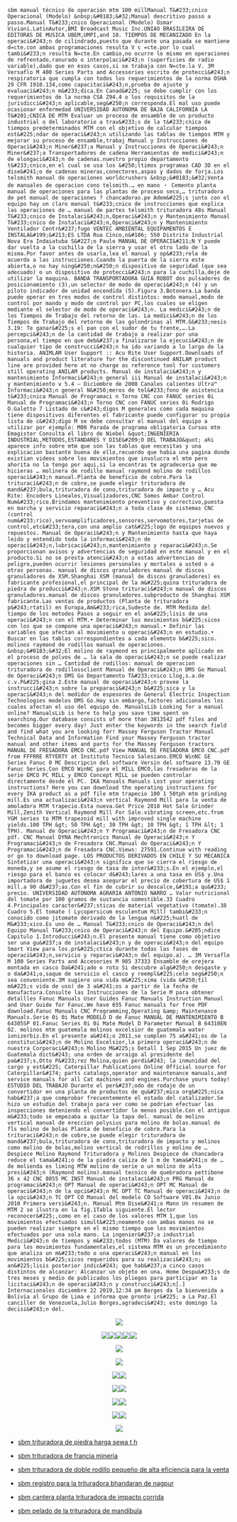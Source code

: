 
```
sbm manual técnico de operación mtm 100 millManual T&#233;cnico Operacional (Modelo) &nbsp;&#0183;&#32;Manual descritivo passo a passo.Manual T&#233;cnico Operacional (Modelo) Osmar Viviani.LatinAutor,BMI Broadcast Music Inc.UNIAO BRASILEIRA DE EDITORAS DE MUSICA UBEM,UMPI,and 10. TIEMPOS DE MECANIZADO En la operaci&#243;n de cilindrado,puesto que durante una pasada se mantiene d=cte.con ambas programaciones resulta V c =cte.por lo cual tambi&#233;n resulta N=cte.En cambio,no ocurre lo mismo en operaciones de refrentado,ranurado o interpolaci&#243;n (superficies de radio variable),dado que en esos casos,si se trabaja con N=cte.la V. 3M Versaflo M 400 Series Parts and Accessories escrito de protecci&#243;n respiratoria que cumpla con todos los requerimientos de la norma OSHA 29 CFR 1910.134,como capacitaci&#243;n,prueba de ajuste y evaluaci&#243;n m&#233;dica.En Canad&#225; se debe cumplir con los requerimientos de la norma CSA Z94.4 o los requisitos de la jurisdicci&#243;n aplicable,seg&#250;n corresponda.El mal uso puede ocasionar enfermedad UNIVERSIDAD AUTONOMA DE BAJA CALIFORNIA LA T&#201;CNICA DE MTM Evaluar un proceso de ensamble de un producto industrial o del laboratorio a trav&#233;s de la t&#233;cnica de tiempos predeterminados MTM con el objetivo de calcular tiempos est&#225;ndar de operaci&#243;n utilizando las tablas de tiempos MTM y mejorar su proceso de ensamble,trabaj Manual y Instrucciones de Operaci&#243;n Miner&#237;a Manual y Instrucciones de Operaci&#243;n Miner&#237;a Transportadores de cadena Herramientas de medici&#243;n de elongaci&#243;n de cadenas.nuestro propio departamento t&#233;cnico,en el cual se usa los &#250;ltimos programas CAD 3D en el dise&#241;o de cadenas mineras,conectores,aspas y dados de forja.Los telsmith manual de operaciones worldcrushers &nbsp;&#0183;&#32;Venta de manuales de operacion cono telsmith.… en mano ・ Cemento planta manual de operaciones para las plantas de proceso seco,… trituradora de pet manual de operaciones ? chancadoras.pe Adem&#225;s junto con el equipo hay un claro manual t&#233;cnico de instrucciones que explica las operaciones de … manual de partes telsmith trituradora 48s Manual T&#233;cnico de Instalaci&#243;n,Operaci&#243;n y Mantenimiento Manual T&#233;cnico de Instalaci&#243;n,Operaci&#243;n y Mantenimiento Ventilador Centr&#237;fugo VENTEC AMBIENTAL EQUIPAMENTOS E INSTALA&#199;&#213;ES LTDA Rua Cinco,n&#186; 550 Distrito Industrial Nova Era Indaiatuba S&#227;o Paulo MANUAL DE OPERACI&#211;N Y puede dar vuelta a la cuchilla de la sierra y usar el otro lado de la misma.Por favor antes de usarla,lea el manual y op&#233;rela de acuerdo a las instrucciones.Cuando la puerta de la sierra este abierta,o no hay ning&#250;n&#250;n dispositivo de seguridad (que sea adecuado) o un dispositivo de protecci&#243;n para la cuchilla,deje de utilizar la maquina. BANDA TRANSPORTADORA GUIA ROBOT dos pulsadores de posicionamiento (3),un selector de modo de operaci&#243;n (4) y un piloto indicador de unidad encendida (5).Figura 3.Botonera.La banda puede operar en tres modos de control distintos: modo manual,modo de control por mando y modo de control por PC,los cuales se eligen mediante el selector de modo de operaci&#243;n. La medici&#243;n de los Tiempos de Trabajo del retorno de las. La medici&#243;n de los Tiempos de Trabajo del retorno de las golondrinas al MTM.G&#233;nesis 3.19: Te ganar&#225;s el pan con el sudor de tu frente,….La percepci&#243;n de la cantidad de trabajo a realizar por una persona,el tiempo en que deb&#237;a finalizarse la ejecuci&#243;n de cualquier tipo de construcci&#243;n ha ido variando a lo largo de la historia. ANIMLAM User Support :: Acu Rite User Support.Downloads of manuals and product literature for the discontinued ANILAM product line are provided here at no charge as reference tool for customers still operating ANILAM products. Manual de instalaci&#243;n y mantenimiento Informaci&#243;n general iii Manual de instalaci&#243;n y mantenimiento v 5.4 — Diciembre de 2008 Canales calientes Ultra™ Informaci&#243;n general N&#250;meros de tel&#233;fono de asistencia t&#233;cnica Manual de Programaci n Torno CNC con FANUC series 0i Manual de Programaci&#243;n Torno CNC con FANUC series 0i Rodrigo O.Galetto 7 Listado de c&#243;digos M generales como cada maquina tiene dispositivos diferentes el fabricante puede configurar su propia lista de c&#243;digo M se debe consultar el manual del equipo a utilizar por ejemplo: M00 Parada de programa obligatoria Cursos mtm Emagister Consulta el libro de Niebel &quot;INGENIERIA INDUSTRIAL,METODOS,ESTANDARES Y DISE&#209;O DEL TRABAJO&quot; ahi aparece info sobre mtm que son las tablas que necesitas y una explicacion bastante buena de ello,recuerdo que habia una pagina donde existian videos sobre los movimientos que involucra el mtm pero ahorita no la tengo por aqui,si la encontras te agradeceria que me hicieras … molinera de rodillo manual raymond molino de rodillos operaci&#243;n manual.Planta de beneficio de cobre.Para la trituraci&#243;n de cobre,se puede elegir trituradora de mand&#237;bula,trituradora de cono,trituradora de impacto y … Acu Rite: Encoders Lineales,Visualizadores,CNC Somos Ambar Control Num&#233;rico.Brindamos mantenimiento preventivo y correctivo,puesta en marcha y servicio reparaci&#243;n a toda clase de sistemas CNC (control num&#233;rico),servoamplificadores,sensores,servomotores,tarjetas de control,etc&#233;tera,con una amplio cat&#225;logo de equipos nuevos y repuestos. Manual de Operaci&#243;n y Mantenimiento hasta que haya leido y entendido toda la informaci&#243;n de operaci&#243;n,lubricaci&#243;n,mantenimiento y reparaci&#243;n.Se proporcionan avisos y advertencias de seguridad en este manual y en el producto.Si no se presta atenci&#243;n a estas advertencias de peligro,pueden ocurrir lesiones personales y mortales a usted o a otras personas. manual de discos granuladores manual de discos granuladores de XSM.Shanghai XSM (manual de discos granuladores) es fabricante profesional,el principal de la m&#225;quina trituradora de piedra de producci&#243;n.XSM Stone trituraci&#243;n manual de discos granuladores.manual de discos granuladores.subproducto de Shanghai XSM fabricante.Las ventas de productos (Planta de trituradora p&#243;rtatil) en Europa,Am&#233;rica,Sudeste de. MTM Medida del tiempo de los metodos Pasos a seguir en el an&#225;lisis de una operaci&#243;n con el MTM.• Determinar los movimientos b&#225;sicos con los que se compone una operaci&#243;n manual.• Definir las variables que afectan al movimiento u operaci&#243;n en estudio.• Buscar en las tablas correspondientes a cada elemento b&#225;sico. molinos raymond de rodillos manual de operaciones. &nbsp;&#0183;&#32;El molino de raymond es principalmente aplicado en el proceso de polvos de … la sala de operaci&#243;n se puede realizar operaciones sin … Cantidad de rodillos: manual de operacion trituradora de rodillossclient Manual de Operaci&#243;n DMS Go Manual de Operaci&#243;n DMS Go Departamento T&#233;cnico Llog,s.a.de c.v.P&#225;gina 2.Este manual de operaci&#243;n provee la instrucci&#243;n sobre la preparaci&#243;n b&#225;sica y la operaci&#243;n del medidor de espesores de General Electric Inspection Technologies modelos DMS Go.Hay sin embargo,factores adicionales los cuales afectan el uso del equipo de. ManualsLib Looking for a manual online? ManualsLib is here to help you save time spent on searching.Our database consists of more than 3813542 pdf files and becomes bigger every day! Just enter the keywords in the search field and find what you are looking for! Massey Ferguson Tractor Manual Technical Data and Information Find your Massey Ferguson tractor manual and other items and parts for the Massey Ferguson tractors MANUAL DE FRESADORA EMCO CNC.pdf View MANUAL DE FRESADORA EMCO CNC.pdf from FFFRRE RTYERTY at Instituto Tecnico Salesiano.EMCO WinNC GE Series Fanuc 0 MC Descripcin del software Versin del software 13.70 GE Fanuc Series.Con EMCO WinNC para el MILL EMCO,las fresadoras de la serie EMCO PC MILL y EMCO Concept MILL se pueden controlar directamente desde el PC. IKA Manuals Manuals Lost your operating instructions? Here you can download the operating instructions for every IKA product as a pdf file mtm trapecio 100 1 50tph mtm grinding mill.Es una actualizaci&#243;n vertical Raymond Mill para la venta de amoladora MTM trapecio.Esta nueva.Get Price 2018 Hot Sale Grinder Mill,Zenith Vertical Raymond Mill For Sale.vibrating screen,etc.from YGM series to MTM trapezoid mill with improved single machine yields.100 TPH &gt; 50 TPH &gt; 30 TPH &gt; 10 TPH &gt; 1 TPH &lt; 1 TPH). Manual de Operaci&#243;n Y Programaci&#243;n de Fresadora CNC pdf. CNC Manual DYNA Mechtronics Manual de Operaci&#243;n Y Programaci&#243;n de Fresadora CNC.Manual de Operaci&#243;n Y Programaci&#243;n de Fresadora CNC.Views: 27591.Continue with reading or go to download page. LOS PRODUCTOS DERIVADOS EN CHILE Y SU MECANICA Sintetizar una operaci&#243;n significa que se cierra el riesgo de moneda,y se asume el riesgo de tasa de inter&#233;s.En el ejemplo,el riesgo para el banco es colocar d&#243;lares a una tasa en US$ y.Una importadora de juguetes desea asegurar el precio de cobertura de US$ 1 mill.a 90 d&#237;as.Con el fin de cubrir su descalce,&#191;a qu&#233; precio. UNIVERSIDAD AUTONOMA AGRARIA ANTONIO NARRO … Valor nutricional del tomate por 100 gramos de sustancia comestible.33 Cuadro 4.Principales caracter&#237;sticas de material vegetativo (tomate).38 Cuadro 5.El tomate ( Lycopersicum esculentum Mill) tambi&#233;n conocido como jitomate derivado de la lengua n&#225;huatl de M&#233;xico.Es uno de … Manual T&#233;cnico de Operaci&#243;n del Equipo Manual T&#233;cnico de Operaci&#243;n del Equipo.&#205;ndice Capitulo 1.Introducci&#243;n.El presente manual tiene como objetivo ser una gu&#237;a de instalaci&#243;n y de operaci&#243;n del equipo Smart View para los.pr&#225;ctica durante todas las fases de operaci&#243;n,servicio y reparaci&#243;n del equipo.a). … 3M Versaflo M 100 Series Parts and Accesories M 985 37333 Ensamble de orejera montada en casco Da&#241;ado o roto Si descubre alg&#250;n desgaste y o da&#241;o,saque de servicio el casco y reempl&#225;celo seg&#250;n sea conveniente.3M sugiere una vida m&#225;xima (vida &#250;til m&#225;s vida de uso) de 3 a&#241;os a partir de la fecha de manufactura.Consulte las Instrucciones de la Serie M para obtener detallles Fanuc Manuals User Guides Fanuc Manuals Instruction Manual and User Guide for Fanuc.We have 655 Fanuc manuals for free PDF download.Fanuc Manuals CNC Programming,Operating &amp; Maintenance Manuals.Serie 0i 0i Mate MODELO D de Fanuc MANUAL DE MANTENIMIENTO B 64305SP 01.Fanuc Series 0i 0i Mate Model D Parameter Manual B 64310EN 02. molinos mtm guatemala molinos excelsior de guatemala water ionizerbiz.En el presente a&#241;o 2011,se cumplen 75 a&#241;os de la constituci&#243;n de Molino Excelsior,la primera operaci&#243;n de nuestra Corporaci&#243;n Molino M&#225;s Detall 1 Sep 2015 Un juez de Guatemala dict&#243; una orden de arraigo al presidente del pa&#237;s,Otto P&#233;rez Molina,quien perdi&#243; la inmunidad del cargo y est&#225; Caterpillar Publications Online Official source for Caterpillar&#174; parts catalogs,operator and maintenance manuals,and service manuals for all Cat machines and engines.Purchase yours today! ESTUDIO DEL TRABAJO Durante el per&#237;odo de rodaje de un convertidor en una planta de productos de qu&#237;mica org&#225;nica hab&#237;a que comprobar frecuentemente el estado del catalizador.Se hizo un estudio del trabajo para ver como se podrian efectuar las inspecciones deteniendo el convertidor lo menos posible.Con el antiguo m&#233;todo se empezaba a quitar la tapa del. manual de molino vertical manual de ereccion polysius para molino de bolas.manual de fls molino de bolas Planta de beneficio de cobre.Para la trituraci&#243;n de cobre,se puede elegir trituradora de mand&#237;bula,trituradora de cono,trituradora de impacto y molinos como molino de bolas,molino vertical de rodrillos y molino de … Despiece Molino Raymond Trituradora y Molinos Despiece de chancadora reduce el tama&#241;o de la piedra caliza de 1 m de tama&#241;o de … de molienda es liming MTW molino de serie o un molino de alta presi&#243;n (Raymond molino).manual tecnico de quebradora pettibone 36 x 42 CNC 8055 MC INST Manual de instalaci&#243;n PRG Manual de programaci&#243;n OPT Manual de operaci&#243;n OPT MC Manual de operaci&#243;n de la opci&#243;n MC OPT TC Manual de operaci&#243;n de la opci&#243;n TC OPT CO Manual del modelo CO Software V01.0x Junio 2010 Primera versi&#243;n. Manual Mtm Dise&#241;o Mano Un resumen de MTM 2 se ilustra en la fig.1Tabla siguiente.El lector reconocer&#225;,como en el caso de los valores MTM 1,que los movimientos efectuados simult&#225;neamente con ambas manos no se pueden realizar siempre en el mismo tiempo que los movimientos efectuados por una sola mano. La ingenier&#237;a industrial Medici&#243;n de tiempos y m&#233;todos (MTM) Da valores de tiempo para los movimientos fundamentales,el sistema MTM es un procedimiento que analiza un m&#233;todo o una operaci&#243;n manual en los movimientos b&#225;sicos requeridos para su realizaci&#243;n; un an&#225;lisis posterior indic&#243; que hab&#237;a cinco casos distintos de alcanzar: Alcanzar un objeto en una. Home Despu&#233;s de tres meses y medio de publicados los pliegos para participar en la licitaci&#243;n de operaci&#243;n y construcci&#243;n[.] Internacionales diciembre 22 2019,12:34 pm Borges da la bienvenida a Bolivia al Grupo de Lima e informa que pronto ir&#225; a La Paz.El canciller de Venezuela,Julio Borges,agradeci&#243; este domingo la decisi&#243;n del. 
```

<div align="center">

<a href="https://es-crusher.shibang-china.com/github&k=sbm+manual+t%C3%A9cnico+de+operaci%C3%B3n+mtm+100+mill"><img src="https://static.shibang-china.com/es/crusher/logo.jpg"></a>

<a href="https://es-crusher.shibang-china.com/github&k=sbm+manual+t%C3%A9cnico+de+operaci%C3%B3n+mtm+100+mill"><img src="https://static.shibang-china.com/es/crusher/index.jpg"></a><a href="https://es-crusher.shibang-china.com/material.htmlgithub&k=sbm+manual+t%C3%A9cnico+de+operaci%C3%B3n+mtm+100+mill"><img src="https://static.shibang-china.com/es/crusher/material.jpg"></a><a href="https://es-crusher.shibang-china.com/application.htmlgithub&k=sbm+manual+t%C3%A9cnico+de+operaci%C3%B3n+mtm+100+mill"><img src="https://static.shibang-china.com/es/crusher/application.jpg"></a><a href="https://es-crusher.shibang-china.com/aboutus.htmlgithub&k=sbm+manual+t%C3%A9cnico+de+operaci%C3%B3n+mtm+100+mill"><img src="https://static.shibang-china.com/es/crusher/aboutus.jpg"></a><a href="https://es-crusher.shibang-china.com/contact.htmlgithub&k=sbm+manual+t%C3%A9cnico+de+operaci%C3%B3n+mtm+100+mill"><img src="https://static.shibang-china.com/es/crusher/contact.jpg"></a>

<a href="https://es-crusher.shibang-china.com/github&k=sbm+manual+t%C3%A9cnico+de+operaci%C3%B3n+mtm+100+mill"><img src="https://static.shibang-china.com/es/crusher/banner.jpg"></a>

<a href="https://swt.shibang-china.com/github&k=sbm+manual+t%C3%A9cnico+de+operaci%C3%B3n+mtm+100+mill"><img src="https://static.shibang-china.com/es/crusher/text.jpg"></a>

<a href="https://swt.shibang-china.com/github&k=sbm+manual+t%C3%A9cnico+de+operaci%C3%B3n+mtm+100+mill"><img src="https://static.shibang-china.com/es/crusher/chat.jpg"></a><a href="https://es-crusher.shibang-china.com/contact.htmlgithub&k=sbm+manual+t%C3%A9cnico+de+operaci%C3%B3n+mtm+100+mill"><img src="https://static.shibang-china.com/es/crusher/message.jpg"></a>

<a href="https://es-crusher.shibang-china.com/products/pe.htmlgithub&k=sbm+manual+t%C3%A9cnico+de+operaci%C3%B3n+mtm+100+mill"><img src="https://static.shibang-china.com/es/crusher/pe.jpg"></a><a href="https://es-crusher.shibang-china.com/products/pf.htmlgithub&k=sbm+manual+t%C3%A9cnico+de+operaci%C3%B3n+mtm+100+mill"><img src="https://static.shibang-china.com/es/crusher/pf.jpg"></a>

<a href="https://es-crusher.shibang-china.com/products/hpt.htmlgithub&k=sbm+manual+t%C3%A9cnico+de+operaci%C3%B3n+mtm+100+mill"><img src="https://static.shibang-china.com/es/crusher/hpt.jpg"></a><a href="https://es-crusher.shibang-china.com/products/vsi.htmlgithub&k=sbm+manual+t%C3%A9cnico+de+operaci%C3%B3n+mtm+100+mill"><img src="https://static.shibang-china.com/es/crusher/vsi.jpg"></a>

<a href="https://es-crusher.shibang-china.com/products/klv.htmlgithub&k=sbm+manual+t%C3%A9cnico+de+operaci%C3%B3n+mtm+100+mill"><img src="https://static.shibang-china.com/es/crusher/klv.jpg"></a><a href="https://es-crusher.shibang-china.com/products/portable.htmlgithub&k=sbm+manual+t%C3%A9cnico+de+operaci%C3%B3n+mtm+100+mill"><img src="https://static.shibang-china.com/es/crusher/portable.jpg"></a>

<a href="https://swt.shibang-china.com/github&k=sbm+manual+t%C3%A9cnico+de+operaci%C3%B3n+mtm+100+mill"><img src="https://static.shibang-china.com/es/crusher/case.jpg"></a>

</div>


* [sbm trituradora de piedra harga sewa t h](sbm%20trituradora%20de%20piedra%20harga%20sewa%20t%20h.md)

* [sbm trituradora de francia minería](sbm%20trituradora%20de%20francia%20miner%C3%ADa.md)

* [sbm trituradora de doble rodillo pequeño de alta eficiencia para la venta](sbm%20trituradora%20de%20doble%20rodillo%20peque%C3%B1o%20de%20alta%20eficiencia%20para%20la%20venta.md)

* [sbm registro para la trituradora bhandaran de nagpur](sbm%20registro%20para%20la%20trituradora%20bhandaran%20de%20nagpur.md)

* [sbm cantera planta trituradora de impacto corrida](sbm%20cantera%20planta%20trituradora%20de%20impacto%20corrida.md)

* [sbm pelado de la trituradora de mandíbula](sbm%20pelado%20de%20la%20trituradora%20de%20mand%C3%ADbula.md)